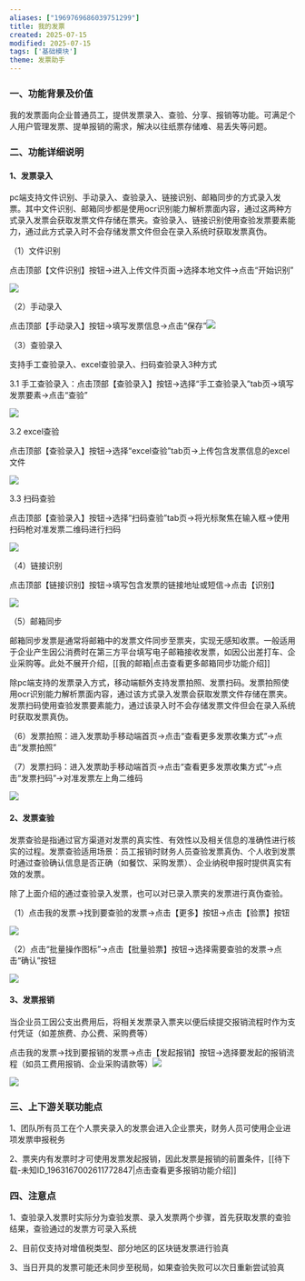```yaml
---
aliases: ["1969769686039751299"]
title: 我的发票
created: 2025-07-15
modified: 2025-07-15
tags: ['基础模块']
theme: 发票助手
---
```


### **一、功能背景及价值**

我的发票面向企业普通员工，提供发票录入、查验、分享、报销等功能。可满足个人用户管理发票、提单报销的需求，解决以往纸票存储难、易丢失等问题。

### 二、功能详细说明

#### 1、发票录入

pc端支持文件识别、手动录入、查验录入、链接识别、邮箱同步的方式录入发票。其中文件识别、邮箱同步都是使用ocr识别能力解析票面内容，通过这两种方式录入发票会获取发票文件存储在票夹。查验录入、链接识别使用查验发票要素能力，通过此方式录入时不会存储发票文件但会在录入系统时获取发票真伪。

（1）文件识别

点击顶部【文件识别】按钮->进入上传文件页面->选择本地文件->点击“开始识别”

![](beae112e276a92da3e8409ca5bd1a36b.jpg)

（2）手动录入

点击顶部【手动录入】按钮->填写发票信息->点击“保存”![](50dc8f8809088b0f4715cb6be33e734b.jpg)

（3）查验录入

支持手工查验录入、excel查验录入、扫码查验录入3种方式

3.1 手工查验录入：点击顶部【查验录入】按钮->选择“手工查验录入”tab页->填写发票要素->点击“查验”

**![](f16f45bfc9c711a7aa721fe422376809.jpg)**

3.2 excel查验

点击顶部【查验录入】按钮->选择“excel查验”tab页->上传包含发票信息的excel文件

![](821dd13a5de18bc2623e3aca6fd0ee30.jpg)

3.3 扫码查验

点击顶部【查验录入】按钮->选择“扫码查验”tab页->将光标聚焦在输入框->使用扫码枪对准发票二维码进行扫码

![](200f5e6d619fa995517be417f164b1e9.jpg)

（4）链接识别

点击顶部【链接识别】按钮->填写包含发票的链接地址或短信->点击【识别】

![](959e7be0f1670609aafeb5fc3e47c85b.jpg)

（5）邮箱同步

邮箱同步发票是通常将邮箱中的发票文件同步至票夹，实现无感知收票。一般适用于企业产生因公消费时在第三方平台填写电子邮箱接收发票，如因公出差打车、企业采购等。此处不展开介绍，[[我的邮箱|点击查看更多邮箱同步功能介绍]]

除pc端支持的发票录入方式，移动端额外支持发票拍照、发票扫码。发票拍照使用ocr识别能力解析票面内容，通过该方式录入发票会获取发票文件存储在票夹。发票扫码使用查验发票要素能力，通过该录入时不会存储发票文件但会在录入系统时获取发票真伪。

（6）发票拍照：进入发票助手移动端首页->点击“查看更多发票收集方式”->点击“发票拍照”

（7）发票扫码：进入发票助手移动端首页->点击“查看更多发票收集方式”->点击“发票扫码”->对准发票左上角二维码

![](8b381fbe6d8be702ae5a45e76c92ddd5.jpg)

####

#### 2、发票查验

发票查验是指通过官方渠道对发票的真实性、有效性以及相关信息的准确性进行核实的过程。发票查验适用场景：员工报销时财务人员查验发票真伪、个人收到发票时通过查验确认信息是否正确（如餐饮、采购发票）、企业纳税申报时提供真实有效的发票。

除了上面介绍的通过查验录入发票，也可以对已录入票夹的发票进行真伪查验。

（1）点击我的发票->找到要查验的发票->点击【更多】按钮->点击【验票】按钮

![](176145a9b6de0273e7489f66e95639c3.jpg)

（2）点击“批量操作图标”->点击【批量验票】按钮->选择需要查验的发票->点击“确认”按钮

![](9fc2319a15a3785ca7e8effecabf08ba.jpg)

#### 3、发票报销

当企业员工因公支出费用后，将相关发票录入票夹以便后续提交报销流程时作为支付凭证（如差旅费、办公费、采购费等）

点击我的发票->找到要报销的发票->点击【发起报销】按钮->选择要发起的报销流程（如员工费用报销、企业采购请款等）![](d45b269296d0496e94f7bfc6c03e4245.jpg)

![](fe269543709e0c40f88d501e7668836e.jpg)

### 三、上下游关联功能点

1、团队所有员工在个人票夹录入的发票会进入企业票夹，财务人员可使用企业进项发票申报税务

2、票夹内有发票时才可使用发票发起报销，因此发票是报销的前置条件，[[待下载-未知ID_1963167002611772847|点击查看更多报销功能介绍]]

### 四、注意点

1、查验录入发票时实际分为查验发票、录入发票两个步骤，首先获取发票的查验结果，查验通过的发票方可录入系统

2、目前仅支持对增值税类型、部分地区的区块链发票进行验真

3、当日开具的发票可能还未同步至税局，如果查验失败可以次日重新尝试验真